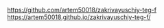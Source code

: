 https://github.com/artem50018/zakrivayuschiy-teg-f
https://artem50018.github.io/zakrivayuschiy-teg-f/
